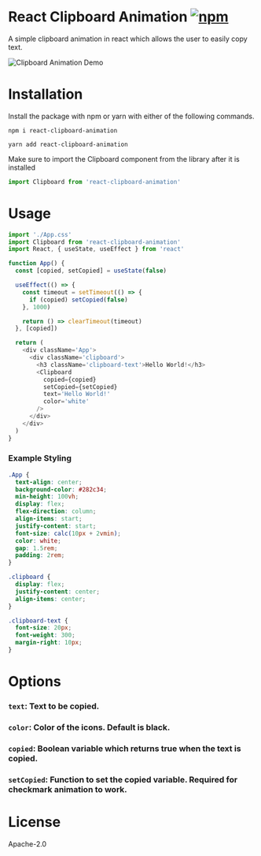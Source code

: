 # React Clipboard Animation [![npm](https://img.shields.io/npm/v/react-clipboard-animation.svg?style=flat-square)](https://www.npmjs.com/package/react-clipboard-animation)

A simple clipboard animation in react which allows the user to easily copy text.

![Clipboard Animation Demo](https://github.com/ZaphodElevated/react-clipboard-animation/blob/main/assets/demo.gif?raw=true)

# Installation

Install the package with npm or yarn with either of the following commands.

```
npm i react-clipboard-animation
```

```
yarn add react-clipboard-animation
```

Make sure to import the Clipboard component from the library after it is installed

```js
import Clipboard from 'react-clipboard-animation'
```

# Usage

```js
import './App.css'
import Clipboard from 'react-clipboard-animation'
import React, { useState, useEffect } from 'react'

function App() {
  const [copied, setCopied] = useState(false)

  useEffect(() => {
    const timeout = setTimeout(() => {
      if (copied) setCopied(false)
    }, 1000)

    return () => clearTimeout(timeout)
  }, [copied])

  return (
    <div className='App'>
      <div className='clipboard'>
        <h3 className='clipboard-text'>Hello World!</h3>
        <Clipboard
          copied={copied}
          setCopied={setCopied}
          text='Hello World!'
          color='white'
        />
      </div>
    </div>
  )
}
```

### Example Styling

```css
.App {
  text-align: center;
  background-color: #282c34;
  min-height: 100vh;
  display: flex;
  flex-direction: column;
  align-items: start;
  justify-content: start;
  font-size: calc(10px + 2vmin);
  color: white;
  gap: 1.5rem;
  padding: 2rem;
}

.clipboard {
  display: flex;
  justify-content: center;
  align-items: center;
}

.clipboard-text {
  font-size: 20px;
  font-weight: 300;
  margin-right: 10px;
}
```

# Options

### `text`: Text to be copied.

### `color`: Color of the icons. Default is black.

### `copied`: Boolean variable which returns true when the text is copied.

### `setCopied`: Function to set the copied variable. Required for checkmark animation to work.

# License

Apache-2.0
